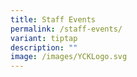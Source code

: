 ```yaml
---
title: Staff Events
permalink: /staff-events/
variant: tiptap
description: ""
image: /images/YCKLogo.svg
---
```

